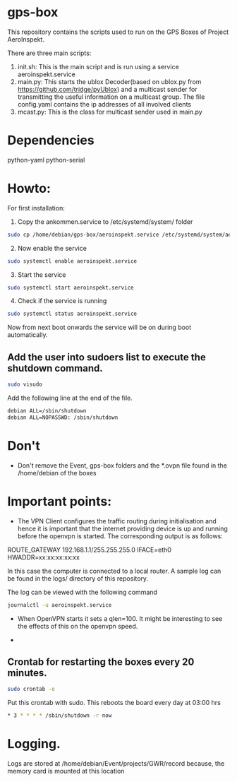 # gps-box

This repository contains the scripts used to run 
on the GPS Boxes of Project AeroInspekt.

There are three main scripts:
1. init.sh: This is the main script and is run using a service aeroinspekt.service
2. main.py: This starts the ublox Decoder(based on ublox.py from https://github.com/tridge/pyUblox)
   and a multicast sender for transmitting the useful information on a multicast group. The 
   file config.yaml contains the ip addresses of all involved clients
3. mcast.py: This is the class for multicast sender used in main.py 
   
# Dependencies
python-yaml
python-serial

# Howto:    
For first installation:  
1. Copy the ankommen.service to /etc/systemd/system/ folder

```bash
sudo cp /home/debian/gps-box/aeroinspekt.service /etc/systemd/system/aeroinspekt.service
```

2. Now enable the service

```bash
sudo systemctl enable aeroinspekt.service
```

3. Start the service
```bash
sudo systemctl start aeroinspekt.service
```

4. Check if the service is running
```bash
sudo systemctl status aeroinspekt.service
```

Now from next boot onwards the service will be on during boot automatically.


## Add the user into sudoers list to execute the shutdown command.

```bash
sudo visudo
```

Add the following line at the end of the file.

```bash
debian ALL=/sbin/shutdown
debian ALL=NOPASSWD: /sbin/shutdown
```


# Don't
- Don't remove the Event, gps-box folders and the *.ovpn file found in the /home/debian of the boxes


# Important points:
- The VPN Client configures the traffic routing during initialisation and hence it is
important that the internet providing device is up and running before the openvpn is 
started. 
The corresponding output is as follows: 

ROUTE_GATEWAY 192.168.1.1/255.255.255.0 IFACE=eth0 HWADDR=xx:xx:xx:xx:xx

In this case the computer is connected to a local router.
 A sample log can be found in the logs/ directory of this repository.
 
 The log can be viewed with the following command
 
 ```bash
 journalctl -u aeroinspekt.service
 ```
 
- When OpenVPN starts it sets a qlen=100. It might be interesting to see the effects of
this on the openvpn speed.

- 

## Crontab for restarting the boxes every 20 minutes.

```bash
sudo crontab -e
```
Put this crontab with sudo. This reboots the board every day at 03:00 hrs
```bash
* 3 * * * * /sbin/shutdown -r now
```


# Logging.
Logs are stored at /home/debian/Event/projects/GWR/record because, the memory card is mounted at this location
